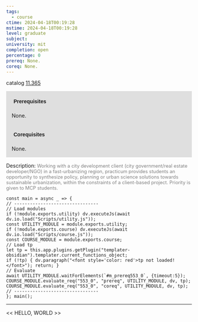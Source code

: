 ```yaml
---
tags:
  - course
ctime: 2024-04-18T00:19:28
mstime: 2024-04-18T00:19:28
level: graduate
subject: 
university: mit
completion: open
percentage: 0
prereq: None.
coreq: None.
---
```


catalog [11.365](http://student.mit.edu/catalog/m11c.html#11.365)

<span style="display: block; padding: 15px; background-color: rgb(100, 100, 100, 0.2);"><font id="m_prereq553_0" style="display: block; font-family: Arial, sans-serif; font-weight: bold; padding: 5px">Prerequisites</font><br><span id="prereq553_0">None.</span></span>
<span style="display: block; padding: 15px; background-color: rgb(100, 100, 100, 0.2);"><font id="m_coreq553_0" style="display: block; font-family: Arial, sans-serif; font-weight: bold; padding: 5px">Corequisites</font><br><span id="coreq553_0">None.</span></span>

<font style="">Description:</font>
<font style="color: grey; font-size: 0.8rem;">Working with a city development client (city government/real estate developer/NGO) in a fast-urbanizing region, practicum provides students an opportunity to synthesize policy, planning or urban science solutions towards sustainable urbanization, within the constraints of a client-based project. Priority is given to MCP students.</font>

```dataviewjs
const main = async _ => {
// --------------------------------
// Load modules
if (!module.exports.utility) dv.executeJs(await dv.io.load("Scripts/utility.js"));
const UTILITY_MODULE = module.exports.utility;
if (!module.exports.course) dv.executeJs(await dv.io.load("Scripts/course.js"));
const COURSE_MODULE = module.exports.course;
// Load tp
let tp = this.app.plugins.getPlugin("templater-obsidian").templater.current_functions_object;
if (!tp) { dv.paragraph("<font style='color: red'>tp not loaded!</font>"); return; }
// Evaluate
await UTILITY_MODULE.waitForElements(`#m_prereq553_0`, {timeout:5});
COURSE_MODULE.evaluate_req("553_0", "prereq", UTILITY_MODULE, dv, tp);
COURSE_MODULE.evaluate_req("553_0", "coreq", UTILITY_MODULE, dv, tp);
// --------------------------------
}; main();
```

---

<< HELLO, WORLD >>
